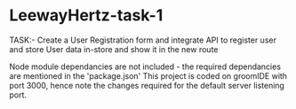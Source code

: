 # LeewayHertz-task-1
TASK:- Create a User Registration form and integrate API to register user and store User data in-store and show it in the new route

Node module dependancies are not included - the required dependancies are mentioned in the 'package.json'
This project is coded on groomIDE with port 3000, hence note the changes required for the default server listening port.
